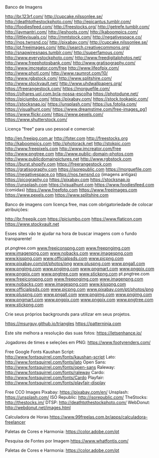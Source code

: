 Banco de Imagens

http://br.123rf.com/
http://cupcake.nilssonlee.se/
http://deathtothestockphoto.com/
http://epicantus.tumblr.com/
http://foodiesfeed.com/
http://freestocks.org/
http://getrefe.tumblr.com/
http://jaymantri.com/
http://jeshoots.com/
http://kaboompics.com/
http://littlevisuals.co/
http://mmtstock.com/
http://negativespace.co/
http://nos.twnsnd.co/
http://pixabay.com/ http://cupcake.nilssonlee.se/
http://pt.freeimages.com/
http://search.creativecommons.org/
http://snapwiresnaps.tumblr.com/
http://superfamous.com/
http://www.everystockphoto.com/
http://www.freedigitalphotos.net/
http://www.freephotosbank.com/
http://www.gratisography.com/
http://www.imcreator.com/free
http://www.lifeofpix.com/
http://www.photl.com/
http://www.raumrot.com/10/
http://www.rgbstock.com/
http://www.splitshire.com/
http://www.stockvault.net/
http://www.uhdwallpapers.org/
https://freerangestock.com/
https://morguefile.com/
https://olhares.uol.com.br/a-nossa-escolha
https://photodune.net/
https://picjumbo.com/
https://pixabay.com/
https://stock.tookapic.com/
https://stocksnap.io/
https://unsplash.com/
https://us.fotolia.com/
https://visualhunt.com/
https://www.dreamstime.com/free-images_pg1
https://www.flickr.com/
https://www.pexels.com/
https://www.shutterstock.com/

Licença "free" para uso pessoal e comercial:

http://en.freejpg.com.ar
http://foter.com
http://freestocks.org
http://kaboompics.com
http://photorack.net
http://stokpic.com
http://www.freepixels.com
http://www.imcreator.com/free
http://www.pngtree.com http://www.public-domain-photos.com
http://www.publicdomainpictures.net
http://www.rgbstock.com
https://burst.shopify.com
https://freerangestock.com
https://gratisography.com
https://isorepublic.com
https://morguefile.com
https://negativespace.co
https://nos.twnsnd.co (imagens antigas)
https://picography.co
https://pixabay.com
https://stocksnap.io
https://unsplash.com
https://visualhunt.com
https://www.foodiesfeed.com (comidas)
https://www.freefoto.com
https://www.freeimages.com
https://www.pexels.com
https://www.splitshire.com

Banco de imagens com licença free, mas com obrigatoriedade de colocar atribuições:

http://br.freepik.com
https://picjumbo.com
https://www.flaticon.com
https://www.stockvault.net

Esses sites vão te ajudar na hora de buscar imagens com o fundo transparente!

pt.pngtree.com
www.freeiconspng.com
www.freepngimg.com
www.imagenpng.com www.nobacks.com
www.imagespng.com
www.kisspng.com
www.officialpsds.com
www.picpng.com
www.pixabay.com/pt/photos/png www.pluspng.com
www.pngall.com
www.pngimg.com
www.pngimg.com
www.pngmart.com
www.pngpix.com
www.pngpix.com
www.pngtree.com
www.stickpng.com
pt.pngtree.com
www.freeiconspng.com
www.freepngimg.com
www.imagenpng.com www.nobacks.com
www.imagespng.com
www.kisspng.com
www.officialpsds.com
www.picpng.com
www.pixabay.com/pt/photos/png www.pluspng.com
www.pngall.com
www.pngimg.com
www.pngimg.com
www.pngmart.com
www.pngpix.com
www.pngpix.com
www.pngtree.com
www.stickpng.com

Crie seus próprios backgrounds para utilizar em seus projetos.

https://msurguy.github.io/triangles
https://patterninja.com

Este site melhora a resolução das suas fotos:
https://letsenhance.io/

Jogadores de times e seleções em PNG:
https://www.footyrenders.com/

Free Google Fonts
Kaushan Script: http://www.fontsquirrel.com/fonts/kaushan-script
Lato: http://www.fontsquirrel.com/fonts/lato
Open Sans: http://www.fontsquirrel.com/fonts/open-sans
Raleway: http://www.fontsquirrel.com/fonts/raleway
Cardo: http://www.fontsquirrel.com/fonts/Cardo
Playfair: http://www.fontsquirrel.com/fonts/playfair-display

Free CCO Images
Pixabay: https://pixabay.com/en/
Unsplash: https://unsplash.com/
ISO Republic: http://isorepublic.com/
TheStocks: http://thestocks.im/
DTSP: http://deathtothestockphoto.com/
WebDonut: http://webdonut.net/images.html


Calculadora de Horas
https://www.99freelas.com.br/apps/calculadora-freelancer


Paletas de Cores e Harmonia:
https://color.adobe.com/pt

Pesquisa de Fontes por Imagem 
https://www.whatfontis.com/

Paletas de Cores e Harmonia:
https://color.adobe.com/pt
